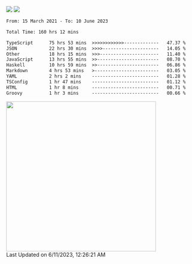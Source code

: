 <div>
  <img src="https://github-readme-stats.vercel.app/api?username=naporin0624&count_private=true&show_icons=true" />
  <img src="https://github-readme-stats.vercel.app/api/top-langs/?username=naporin0624&layout=compact&hide=css" />
  <!--START_SECTION:waka-->

```txt
From: 15 March 2021 - To: 10 June 2023

Total Time: 160 hrs 12 mins

TypeScript      75 hrs 53 mins  >>>>>>>>>>>>-------------   47.37 %
JSON            22 hrs 30 mins  >>>>---------------------   14.05 %
Other           18 hrs 15 mins  >>>----------------------   11.40 %
JavaScript      13 hrs 55 mins  >>-----------------------   08.70 %
Haskell         10 hrs 59 mins  >>-----------------------   06.86 %
Markdown        4 hrs 53 mins   >------------------------   03.05 %
YAML            2 hrs 2 mins    -------------------------   01.28 %
TSConfig        1 hr 47 mins    -------------------------   01.12 %
HTML            1 hr 8 mins     -------------------------   00.71 %
Groovy          1 hr 3 mins     -------------------------   00.66 %
```

<!--END_SECTION:waka-->
  
  <!--START_SECTION:lapras-card-->
<a href="https://lapras.com/public/CDQE7TF" target="_blank" rel="noopener noreferrer"><img src="https://lapras-card-generator.vercel.app/api/svg?e=3.68&b=3.48&i=3.5&b1=%23232323&b2=%236d6d6d&i1=%23212121&i2=%23818181&l=ja" width="400" ></a>  
Last Updated on 6/11/2023, 12:26:21 AM
<!--END_SECTION:lapras-card-->
</div>
